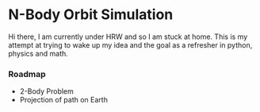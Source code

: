 # N-Body Orbit Simulation

Hi there, I am currently under HRW and so I am stuck at home. This is my attempt at trying to wake up my idea and the goal as a refresher in python, physics and math.

### Roadmap
* 2-Body Problem
* Projection of path on Earth
